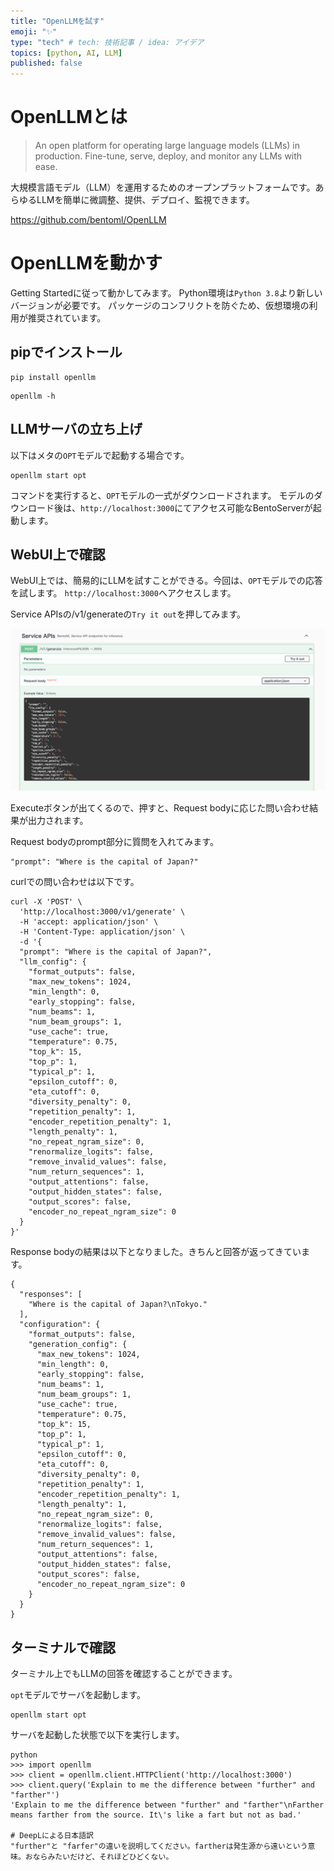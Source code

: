```yaml
---
title: "OpenLLMを試す"
emoji: "✨"
type: "tech" # tech: 技術記事 / idea: アイデア
topics: [python, AI, LLM]
published: false
---
```


# OpenLLMとは

>An open platform for operating large language models (LLMs) in production. Fine-tune, serve, deploy, and monitor any LLMs with ease.

大規模言語モデル（LLM）を運用するためのオープンプラットフォームです。あらゆるLLMを簡単に微調整、提供、デプロイ、監視できます。

https://github.com/bentoml/OpenLLM

# OpenLLMを動かす

Getting Startedに従って動かしてみます。
Python環境は`Python 3.8`より新しいバージョンが必要です。
パッケージのコンフリクトを防ぐため、仮想環境の利用が推奨されています。

## pipでインストール

```
pip install openllm
```

```
openllm -h
```

## LLMサーバの立ち上げ

以下はメタの`OPT`モデルで起動する場合です。

```
openllm start opt
```

コマンドを実行すると、`OPT`モデルの一式がダウンロードされます。
モデルのダウンロード後は、`http://localhost:3000`にてアクセス可能なBentoServerが起動します。

## WebUI上で確認

WebUI上では、簡易的にLLMを試すことができる。今回は、`OPT`モデルでの応答を試します。
`http://localhost:3000`へアクセスします。

Service APIsの/v1/generateの`Try it out`を押してみます。

![](/images/ServiceAPIs_tryitout.png)

Executeボタンが出てくるので、押すと、Request bodyに応じた問い合わせ結果が出力されます。

Request bodyのprompt部分に質問を入れてみます。

```
"prompt": "Where is the capital of Japan?"
```

curlでの問い合わせは以下です。
```
curl -X 'POST' \
  'http://localhost:3000/v1/generate' \
  -H 'accept: application/json' \
  -H 'Content-Type: application/json' \
  -d '{
  "prompt": "Where is the capital of Japan?",
  "llm_config": {
    "format_outputs": false,
    "max_new_tokens": 1024,
    "min_length": 0,
    "early_stopping": false,
    "num_beams": 1,
    "num_beam_groups": 1,
    "use_cache": true,
    "temperature": 0.75,
    "top_k": 15,
    "top_p": 1,
    "typical_p": 1,
    "epsilon_cutoff": 0,
    "eta_cutoff": 0,
    "diversity_penalty": 0,
    "repetition_penalty": 1,
    "encoder_repetition_penalty": 1,
    "length_penalty": 1,
    "no_repeat_ngram_size": 0,
    "renormalize_logits": false,
    "remove_invalid_values": false,
    "num_return_sequences": 1,
    "output_attentions": false,
    "output_hidden_states": false,
    "output_scores": false,
    "encoder_no_repeat_ngram_size": 0
  }
}'
```

Response bodyの結果は以下となりました。きちんと回答が返ってきています。

```
{
  "responses": [
    "Where is the capital of Japan?\nTokyo."
  ],
  "configuration": {
    "format_outputs": false,
    "generation_config": {
      "max_new_tokens": 1024,
      "min_length": 0,
      "early_stopping": false,
      "num_beams": 1,
      "num_beam_groups": 1,
      "use_cache": true,
      "temperature": 0.75,
      "top_k": 15,
      "top_p": 1,
      "typical_p": 1,
      "epsilon_cutoff": 0,
      "eta_cutoff": 0,
      "diversity_penalty": 0,
      "repetition_penalty": 1,
      "encoder_repetition_penalty": 1,
      "length_penalty": 1,
      "no_repeat_ngram_size": 0,
      "renormalize_logits": false,
      "remove_invalid_values": false,
      "num_return_sequences": 1,
      "output_attentions": false,
      "output_hidden_states": false,
      "output_scores": false,
      "encoder_no_repeat_ngram_size": 0
    }
  }
}
```

## ターミナルで確認

ターミナル上でもLLMの回答を確認することができます。

`opt`モデルでサーバを起動します。

```
openllm start opt
```

サーバを起動した状態で以下を実行します。

```
python
>>> import openllm
>>> client = openllm.client.HTTPClient('http://localhost:3000')
>>> client.query('Explain to me the difference between "further" and "farther"')
'Explain to me the difference between "further" and "farther"\nFarther means farther from the source. It\'s like a fart but not as bad.'

# DeepLによる日本語訳
"further"と "farfer"の違いを説明してください。fartherは発生源から遠いという意味。おならみたいだけど、それほどひどくない。
```









